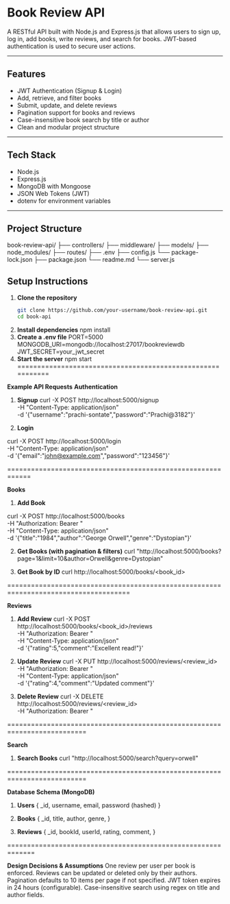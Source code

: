 #  Book Review API

A RESTful API built with Node.js and Express.js that allows users to sign up, log in, add books, write reviews, and search for books. JWT-based authentication is used to secure user actions.

---

## Features

- JWT Authentication (Signup & Login)
- Add, retrieve, and filter books
- Submit, update, and delete reviews
- Pagination support for books and reviews
- Case-insensitive book search by title or author
- Clean and modular project structure

---

##  Tech Stack

- Node.js
- Express.js
- MongoDB with Mongoose
- JSON Web Tokens (JWT)
- dotenv for environment variables

---

##  Project Structure
book-review-api/
├── controllers/
├── middleware/
├── models/
├── node_modules/
├── routes/
├── .env
├── config.js
└── package-lock.json
├── package.json
└── readme.md
└── server.js


##  Setup Instructions

1. **Clone the repository**
   ```bash
   git clone https://github.com/your-username/book-review-api.git
   cd book-api
2. **Install dependencies**
    npm install
3. **Create a .env file**
    PORT=5000
    MONGODB_URI=mongodb://localhost:27017/bookreviewdb
    JWT_SECRET=your_jwt_secret
4. **Start the server**
    npm start
===========================================================

**Example API Requests**
**Authentication**
1. **Signup**
curl -X POST http://localhost:5000/signup \
-H "Content-Type: application/json" \
-d '{"username":"prachi-sontate","password":"Prachi@3182"}'


2. **Login**

curl -X POST http://localhost:5000/login \
-H "Content-Type: application/json" \
-d '{"email":"john@example.com","password":"123456"}'

============================================================

**Books**
1. **Add Book**

curl -X POST http://localhost:5000/books \
-H "Authorization: Bearer <token>" \
-H "Content-Type: application/json" \
-d '{"title":"1984","author":"George Orwell","genre":"Dystopian"}'

2. **Get Books (with pagination & filters)**
curl "http://localhost:5000/books?page=1&limit=10&author=Orwell&genre=Dystopian"

3. **Get Book by ID**
curl http://localhost:5000/books/<book_id>

=====================================================================================

**Reviews**
1. **Add Review**
curl -X POST http://localhost:5000/books/<book_id>/reviews \
-H "Authorization: Bearer <token>" \
-H "Content-Type: application/json" \
-d '{"rating":5,"comment":"Excellent read!"}'

2. **Update Review**
curl -X PUT http://localhost:5000/reviews/<review_id> \
-H "Authorization: Bearer <token>" \
-H "Content-Type: application/json" \
-d '{"rating":4,"comment":"Updated comment"}'

3. **Delete Review**
curl -X DELETE http://localhost:5000/reviews/<review_id> \
-H "Authorization: Bearer <token>"

==========================================================================

**Search**
1. **Search Books**
curl "http://localhost:5000/search?query=orwell"

==========================================================================

**Database Schema (MongoDB)**
1. **Users**
{
  _id,
  username,
  email,
  password (hashed)
}

2. **Books**
{
  _id,
  title,
  author,
  genre,
}

3. **Reviews**
{
  _id,
  bookId,
  userId,
  rating,
  comment,
}

=============================================================

**Design Decisions & Assumptions**
One review per user per book is enforced.
Reviews can be updated or deleted only by their authors.
Pagination defaults to 10 items per page if not specified.
JWT token expires in 24 hours (configurable).
Case-insensitive search using regex on title and author fields.